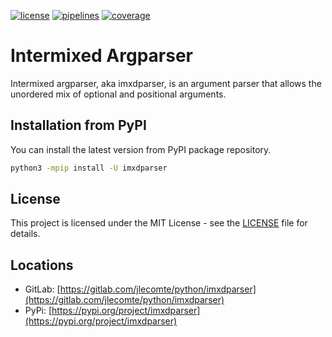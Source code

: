 [![license](https://img.shields.io/badge/license-MIT-brightgreen)](https://spdx.org/licenses/MIT.html)
[![pipelines](https://gitlab.com/jlecomte/python/imxdparser/badges/master/pipeline.svg)](https://gitlab.com/jlecomte/python/imxdparser/pipelines)
[![coverage](https://gitlab.com/jlecomte/python/imxdparser/badges/master/coverage.svg)](https://jlecomte.gitlab.io/python/imxdparser/coverage/index.html)

# Intermixed Argparser

Intermixed argparser, aka imxdparser, is an argument parser that allows the unordered mix of optional and positional arguments.

## Installation from PyPI

You can install the latest version from PyPI package repository.

~~~bash
python3 -mpip install -U imxdparser
~~~

## License

This project is licensed under the MIT License - see the [LICENSE](LICENSE) file for details.

## Locations

  * GitLab: [https://gitlab.com/jlecomte/python/imxdparser](https://gitlab.com/jlecomte/python/imxdparser)
  * PyPi: [https://pypi.org/project/imxdparser](https://pypi.org/project/imxdparser)
